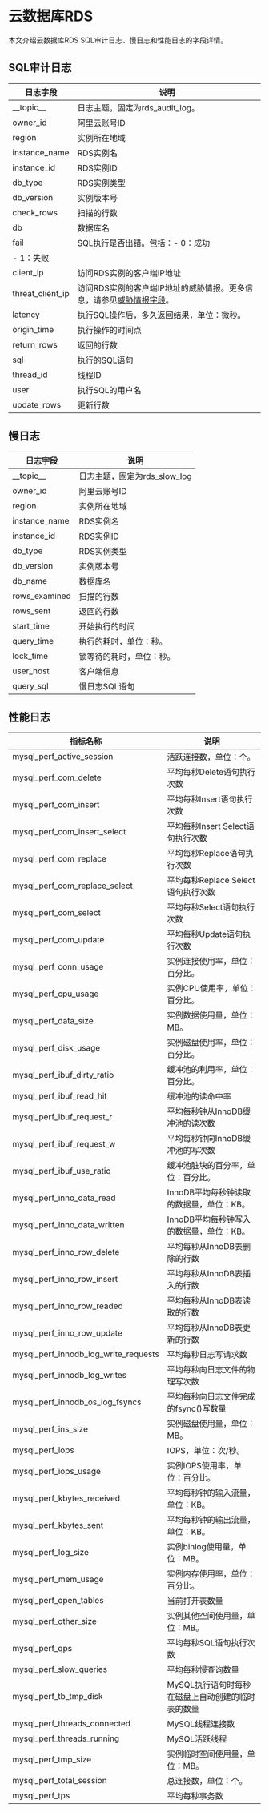 # 云数据库RDS

本文介绍云数据库RDS SQL审计日志、慢日志和性能日志的字段详情。

## SQL审计日志

|日志字段|说明|
|----|--|
|\_\_topic\_\_|日志主题，固定为rds\_audit\_log。|
|owner\_id|阿里云账号ID|
|region|实例所在地域|
|instance\_name|RDS实例名|
|instance\_id|RDS实例ID|
|db\_type|RDS实例类型|
|db\_version|实例版本号|
|check\_rows|扫描的行数|
|db|数据库名|
|fail|SQL执行是否出错。包括：-   0：成功
-   1：失败 |
|client\_ip|访问RDS实例的客户端IP地址|
|threat\_client\_ip|访问RDS实例的客户端IP地址的威胁情报。更多信息，请参见[威胁情报字段](/cn.zh-CN/应用中心（App）/日志审计服务/生成威胁情报.md)。|
|latency|执行SQL操作后，多久返回结果，单位：微秒。|
|origin\_time|执行操作的时间点|
|return\_rows|返回的行数|
|sql|执行的SQL语句|
|thread\_id|线程ID|
|user|执行SQL的用户名|
|update\_rows|更新行数|

## 慢日志

|日志字段|说明|
|----|--|
|\_\_topic\_\_|日志主题，固定为rds\_slow\_log|
|owner\_id|阿里云账号ID|
|region|实例所在地域|
|instance\_name|RDS实例名|
|instance\_id|RDS实例ID|
|db\_type|RDS实例类型|
|db\_version|实例版本号|
|db\_name|数据库名|
|rows\_examined|扫描的行数|
|rows\_sent|返回的行数|
|start\_time|开始执行的时间|
|query\_time|执行的耗时，单位：秒。|
|lock\_time|锁等待的耗时，单位：秒。|
|user\_host|客户端信息|
|query\_sql|慢日志SQL语句|

## 性能日志

|指标名称|说明|
|----|--|
|mysql\_perf\_active\_session|活跃连接数，单位：个。|
|mysql\_perf\_com\_delete|平均每秒Delete语句执行次数|
|mysql\_perf\_com\_insert|平均每秒Insert语句执行次数|
|mysql\_perf\_com\_insert\_select|平均每秒Insert Select语句执行次数|
|mysql\_perf\_com\_replace|平均每秒Replace语句执行次数|
|mysql\_perf\_com\_replace\_select|平均每秒Replace Select语句执行次数|
|mysql\_perf\_com\_select|平均每秒Select语句执行次数|
|mysql\_perf\_com\_update|平均每秒Update语句执行次数|
|mysql\_perf\_conn\_usage|实例连接使用率，单位：百分比。|
|mysql\_perf\_cpu\_usage|实例CPU使用率，单位：百分比。|
|mysql\_perf\_data\_size|实例数据使用量，单位：MB。|
|mysql\_perf\_disk\_usage|实例磁盘使用率，单位：百分比。|
|mysql\_perf\_ibuf\_dirty\_ratio|缓冲池的利用率，单位：百分比。|
|mysql\_perf\_ibuf\_read\_hit|缓冲池的读命中率|
|mysql\_perf\_ibuf\_request\_r|平均每秒钟从InnoDB缓冲池的读次数|
|mysql\_perf\_ibuf\_request\_w|平均每秒钟向InnoDB缓冲池的写次数|
|mysql\_perf\_ibuf\_use\_ratio|缓冲池脏块的百分率，单位：百分比。|
|mysql\_perf\_inno\_data\_read|InnoDB平均每秒钟读取的数据量，单位：KB。|
|mysql\_perf\_inno\_data\_written|InnoDB平均每秒钟写入的数据量，单位：KB。|
|mysql\_perf\_inno\_row\_delete|平均每秒从InnoDB表删除的行数|
|mysql\_perf\_inno\_row\_insert|平均每秒从InnoDB表插入的行数|
|mysql\_perf\_inno\_row\_readed|平均每秒从InnoDB表读取的行数|
|mysql\_perf\_inno\_row\_update|平均每秒从InnoDB表更新的行数|
|mysql\_perf\_innodb\_log\_write\_requests|平均每秒日志写请求数|
|mysql\_perf\_innodb\_log\_writes|平均每秒向日志文件的物理写次数|
|mysql\_perf\_innodb\_os\_log\_fsyncs|平均每秒向日志文件完成的fsync\(\)写数量|
|mysql\_perf\_ins\_size|实例磁盘使用量，单位：MB。|
|mysql\_perf\_iops|IOPS，单位：次/秒。|
|mysql\_perf\_iops\_usage|实例IOPS使用率，单位：百分比。|
|mysql\_perf\_kbytes\_received|平均每秒钟的输入流量，单位：KB。|
|mysql\_perf\_kbytes\_sent|平均每秒钟的输出流量，单位：KB。|
|mysql\_perf\_log\_size|实例binlog使用量，单位：MB。|
|mysql\_perf\_mem\_usage|实例内存使用率，单位：百分比。|
|mysql\_perf\_open\_tables|当前打开表数量|
|mysql\_perf\_other\_size|实例其他空间使用量，单位：MB。|
|mysql\_perf\_qps|平均每秒SQL语句执行次数|
|mysql\_perf\_slow\_queries|平均每秒慢查询数量|
|mysql\_perf\_tb\_tmp\_disk|MySQL执行语句时每秒在磁盘上自动创建的临时表的数量|
|mysql\_perf\_threads\_connected|MySQL线程连接数|
|mysql\_perf\_threads\_running|MySQL活跃线程|
|mysql\_perf\_tmp\_size|实例临时空间使用量，单位：MB。|
|mysql\_perf\_total\_session|总连接数，单位：个。|
|mysql\_perf\_tps|平均每秒事务数|

